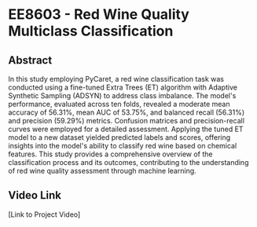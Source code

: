 # EE8603 - Red Wine Quality Multiclass Classification

## Abstract

In this study employing PyCaret, a red wine classification task was conducted using a fine-tuned Extra Trees (ET) algorithm with Adaptive Synthetic Sampling (ADSYN) to address class imbalance. The model's performance, evaluated across ten folds, revealed a moderate mean accuracy of 56.31%, mean AUC of 53.75%, and balanced recall (56.31%) and precision (59.29%) metrics. Confusion matrices and precision-recall curves were employed for a detailed assessment. Applying the tuned ET model to a new dataset yielded predicted labels and scores, offering insights into the model's ability to classify red wine based on chemical features. This study provides a comprehensive overview of the classification process and its outcomes, contributing to the understanding of red wine quality assessment through machine learning.

## Video Link

[Link to Project Video]
